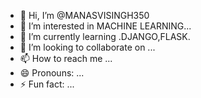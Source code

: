 - 👋 Hi, I’m @MANASVISINGH350
- 👀 I’m interested in MACHINE LEARNING...
- 🌱 I’m currently learning .DJANGO,FLASK.
- 💞️ I’m looking to collaborate on ...
- 📫 How to reach me ...
- 😄 Pronouns: ...
- ⚡ Fun fact: ...

<!---
MANASVISINGH350/MANASVISINGH350 is a ✨ special ✨ repository because its `README.md` (this file) appears on your GitHub profile.
You can click the Preview link to take a look at your changes.
--->
